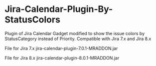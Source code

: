 # Jira-Calendar-Plugin-By-StatusColors
Plugin of Jira Calendar Gadget modified to show the issue colors by StatusCategory instead of Priority. Compatible with Jira 7.x and Jira 8.x

File for Jira 7.x
jira-calendar-plugin-7.0.1-MRADDON.jar

File for Jira 8.x
jira-calendar-plugin-8.0.1-MRADDON.jar
